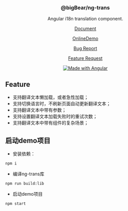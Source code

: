 <div align="center">

### @bigBear/ng-trans

Angular i18n translation component.

[Document](./projects/ng-translation/README.md "Document")

[OnlineDemo](https://wjx774326739.github.io/ng-translation/)

[Bug Report](https://github.com/wjx774326739/ng-translation/issues)

[Feature Request](https://github.com/wjx774326739/ng-translation/issues)


[![Made with Angular](https://img.shields.io/badge/Made%20with-Angular-E13137.svg)](https://angular.io)

</div>

## Feature
- 支持翻译文本懒加载，或者急性加载；
- 支持切换语言时，不刷新页面自动更新翻译文本；
- 支持翻译文本中带有参数；
- 支持设置翻译文本加载失败时的重试次数；
- 支持翻译文本中带有组件的复杂场景；

## 启动demo项目
- 安装依赖：
```bash
npm i
```
- 编译ng-trans库
```bash
npm run build:lib
```
- 启动demo项目
```bash
npm start
```

